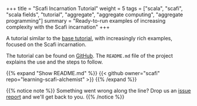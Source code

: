 +++
title = "Scafi Incarnation Tutorial"
weight = 5
tags = ["scala", "scafi", "scala fields", "tutorial", "aggregate", "aggregate computing", "aggregate programming"]
summary = "Ready-to-run examples of increasing complexity with the Scafi incarnation"
+++

A tutorial similar to the [base tutorial](../basics), with increasingly rich examples,
focused on the Scafi incarnation.

The tutorial can be found on [GitHub](https://github.com/scafi/learning-scafi-alchemist).
The `README.md` file of the project explains the use and the steps to follow.

{{% expand "Show README.md" %}}
{{< github owner="scafi" repo="learning-scafi-alchemist" >}}
{{% /expand %}}

{{% notice note %}}
Something went wrong along the line? Drop us an
[issue report](https://github.com/scafi/learning-scafi-alchemist/issues/new/choose)
and we'll get back to you.
{{% /notice %}}
